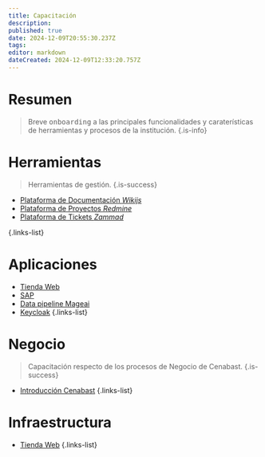```yaml
---
title: Capacitación
description: 
published: true
date: 2024-12-09T20:55:30.237Z
tags: 
editor: markdown
dateCreated: 2024-12-09T12:33:20.757Z
---
```


# Resumen
> Breve <kbd>onboarding</kbd> a las principales funcionalidades y caraterísticas de herramientas y procesos de la institución.
{.is-info}

# Herramientas

> Herramientas de gestión.
{.is-success}

- [Plataforma de Documentación *Wikijs*](plataforma-de-documentacion)
- [Plataforma de Proyectos *Redmine*](plataforma-de-proyectos)
- [Plataforma de Tickets *Zammad*](plataforma-de-tickets)

{.links-list}

# Aplicaciones

- [Tienda Web](tienda-web)
- [SAP](sap)
- [Data pipeline Mageai](datapipeline-mageai)
- [Keycloak](keycloak)
{.links-list}

# Negocio

> Capacitación respecto de los procesos de Negocio de Cenabast.
{.is-success}

- [Introducción Cenabast](introduccion-cenabast)
{.links-list}

# Infraestructura

- [Tienda Web](infraestructura-tienda-web)
{.links-list}

